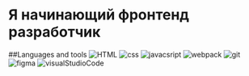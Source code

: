 # Я начинающий фронтенд разработчик

##Languages and tools
![HTML](https://img.shields.io/badge/-HTML-090909?style=for-the-badge&logo) ![css](https://img.shields.io/badge/-Csss-090909?style=for-the-badge&logo) ![javacsript](https://img.shields.io/badge/-JS-090909?style=for-the-badge&logo=javascript) ![webpack](https://img.shields.io/badge/-webpack-090909?style=for-the-badge&logo=webpack) ![git](https://img.shields.io/badge/-Git-090909?style=for-the-badge&logo=git) ![figma](https://img.shields.io/badge/-figma-090909?style=for-the-badge&logo=figma&logoColor=a586ee) ![visualStudioCode](https://img.shields.io/badge/-VSCode-090909?style=for-the-badge&logo=visuallstudiocode)
